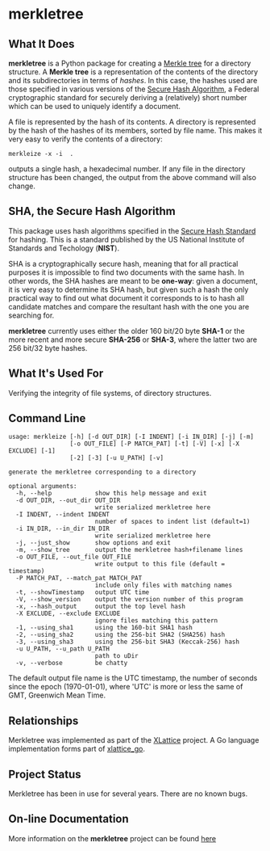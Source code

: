 # merkletree


## What It Does

**merkletree** is a Python package for creating a
[Merkle tree](https://en.wikipedia.org/wiki/Merkle_tree)
for a
directory structure.  A **Merkle tree** is a representation of the contents
of the directory and its subdirectories in terms of *hashes*.  In this case,
the hashes used are those specified in various versions of the
[Secure Hash Algorithm](https://en.wikipedia.org/wiki/Secure_Hash_Algorithm),
a Federal cryptographic standard for securely deriving a (relatively) short
number which can be used to uniquely identify a document.

A file is represented by the hash of its
contents.  A directory is represented by the hash of the hashes
of its members, sorted by file name.  This makes it very easy to verify the
contents of a directory:

	merkleize -x -i  .

outputs a single hash, a hexadecimal number.  If any file in the
directory structure has been changed, the output from the above
command will also change.

## SHA, the Secure Hash Algorithm

This package uses hash algorithms specified in the
[Secure Hash Standard](http://csrc.nist.gov/publications/fips/fips180-4/fips-180-4.pdf)
for hashing.  This is a standard published by the US National Institute of
Standards and Techology (**NIST**).

SHA is a cryptographically secure hash, meaning that for all
practical purposes it is impossible to find two documents with the same hash.
In other words, the SHA hashes are meant to be **one-way**: given a document,
it is very easy to determine its SHA hash, but given such a hash the only
practical way to find out what document it corresponds to is to hash all
candidate matches and compare the resultant hash with the one you are searching
for.

**merkletree** currently uses either the older 160 bit/20 byte **SHA-1**
or the more recent and more secure **SHA-256** or **SHA-3**, where the latter
two are 256 bit/32 byte hashes.

## What It's Used For

Verifying the integrity of file systems, of directory structures.

## Command Line

    usage: merkleize [-h] [-d OUT_DIR] [-I INDENT] [-i IN_DIR] [-j] [-m]
                     [-o OUT_FILE] [-P MATCH_PAT] [-t] [-V] [-x] [-X EXCLUDE] [-1]
                     [-2] [-3] [-u U_PATH] [-v]

    generate the merkletree corresponding to a directory

    optional arguments:
      -h, --help            show this help message and exit
      -d OUT_DIR, --out_dir OUT_DIR
                            write serialized merkletree here
      -I INDENT, --indent INDENT
                            number of spaces to indent list (default=1)
      -i IN_DIR, --in_dir IN_DIR
                            write serialized merkletree here
      -j, --just_show       show options and exit
      -m, --show_tree       output the merkletree hash+filename lines
      -o OUT_FILE, --out_file OUT_FILE
                            write output to this file (default = timestamp)
      -P MATCH_PAT, --match_pat MATCH_PAT
                            include only files with matching names
      -t, --showTimestamp   output UTC time
      -V, --show_version    output the version number of this program
      -x, --hash_output     output the top level hash
      -X EXCLUDE, --exclude EXCLUDE
                            ignore files matching this pattern
      -1, --using_sha1      using the 160-bit SHA1 hash
      -2, --using_sha2      using the 256-bit SHA2 (SHA256) hash
      -3, --using_sha3      using the 256-bit SHA3 (Keccak-256) hash
      -u U_PATH, --u_path U_PATH
                            path to uDir
      -v, --verbose         be chatty
	
The default output file name is the UTC timestamp, the number of seconds
since the epoch (1970-01-01), where 'UTC' is more or less the same of
GMT, Greenwich Mean Time.

## Relationships

Merkletree was implemented as part of the [XLattice](http://www.xlattice.org)
project.  A Go language implementation forms part of
[xlattice_go](https://jddixon.github.io/xlattice_go).

## Project Status

Merkletree has been in use for several years.  There are no known bugs.

## On-line Documentation

More information on the **merkletree** project can be found
[here](https://jddixon.github.io/merkletree)
